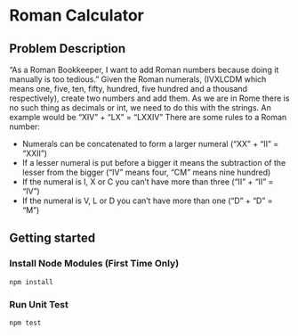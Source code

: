 # Roman Calculator

## Problem Description

“As a Roman Bookkeeper, I want to add Roman numbers because doing it manually is too tedious.” Given the Roman numerals, (IVXLCDM which means one, five, ten, fifty, hundred, five hundred and a thousand respectively), create two numbers and add them. As we are in Rome there is no such thing as decimals or int, we need to do this with the strings. An example would be “XIV” + “LX” = “LXXIV”
There are some rules to a Roman number:

+ Numerals can be concatenated to form a larger numeral (“XX” + “II” = “XXII”)
+ If a lesser numeral is put before a bigger it means the subtraction of the lesser from the bigger (“IV” means four, “CM” means nine hundred)
+ If the numeral is I, X or C you can’t have more than three (“II” + “II” = “IV”)
+ If the numeral is V, L or D you can’t have more than one (“D” + “D” = “M”)

## Getting started

### Install Node Modules (First Time Only)

```shell script
npm install
```

### Run Unit Test

```shell script
npm test
```
